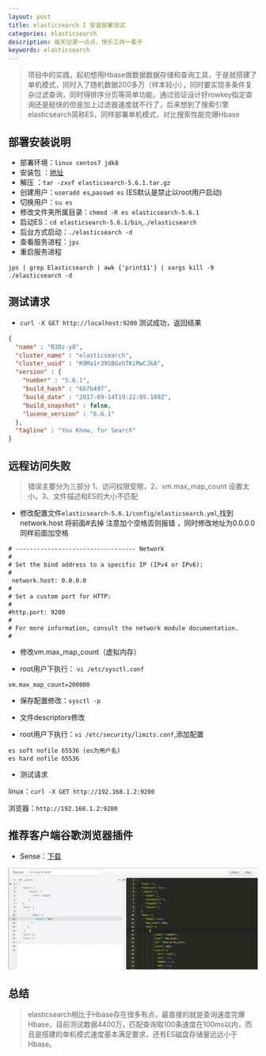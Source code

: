 ```yaml
---
layout: post
title: elasticsearch I 安装部署测试
categories: elasticsearch
description: 每天记录一点点，快乐工作一辈子
keywords: elasticsearch
---
```


> 项目中的实践，起初想用Hbase做数据数据存储和查询工具，于是就搭建了单机模式，同时入了随机数据200多万（样本较小），同时要实现多条件复杂过滤查询，同时得排序分页等简单功能，通过验证设计好rowkey指定查询还是挺快的但是加上过滤器速度就不行了，后来想到了搜索引擎elasticsearch简称ES，同样部署单机模式，对比搜索性能完爆Hbase

## 部署安装说明

* 部署环境：`linux centos7 jdk8`
* 安装包  ：[地址](https://artifacts.elastic.co/downloads/elasticsearch/elasticsearch-5.6.1.tar.gz)
* 解压    ：`tar -zxvf elasticsearch-5.6.1.tar.gz`
* 创建用户：`useradd es`,`passwd es` (ES默认是禁止以root用户启动)
* 切换用户：`su es`
* 修改文件夹所属目录：`chmod -R es elasticsearch-5.6.1 `
* 启动ES：`cd elasticsearch-5.6.1/bin`,`./elasticsearch`
* 后台方式启动：`./elasticsearch -d`
* 查看服务进程：`jps`
* 重启服务进程

```shell
jps | grep Elasticsearch | awk {'print$1'} | xargs kill -9 
./elasticsearch -d
```

## 测试请求

* `curl -X GET http://localhost:9200` 测试成功，返回结果

```json
{
  "name" : "R3Dz-y8",
  "cluster_name" : "elasticsearch",
  "cluster_uuid" : "K9Ma1r39SBGvhTKiMwCJkA",
  "version" : {
    "number" : "5.6.1",
    "build_hash" : "667b497",
    "build_date" : "2017-09-14T19:22:05.189Z",
    "build_snapshot" : false,
    "lucene_version" : "6.6.1"
  },
  "tagline" : "You Know, for Search"
}
```

## 远程访问失败

> 错误主要分为三部分 1、访问权限受限，2、vm.max_map_count 设置太小，3、文件描述和ES的大小不匹配

* 修改配置文件`elasticsearch-5.6.1/config/elasticsearch.yml`,找到 network.host 将前面#去掉 注意加个空格否则报错 ，同时修改地址为0.0.0.0 同样前面加空格

```
# ---------------------------------- Network
#
# Set the bind address to a specific IP (IPv4 or IPv6):
#
 network.host: 0.0.0.0
#
# Set a custom port for HTTP:
#
#http.port: 9200
#
# For more information, consult the network module documentation.
#
```

* 修改vm.max_map_count（虚拟内存）

* root用户下执行： `vi /etc/sysctl.conf`

```shell
vm.max_map_count=200000
```

* 保存配置修改：`sysctl -p`

* 文件descriptors修改

* root用户下执行：`vi /etc/security/limits.conf`,添加配置

```shell
es soft nofile 65536 (es为用户名)
es hard nofile 65536
```

* 测试请求

linux：`curl -X GET http://192.168.1.2:9200`

浏览器：`http://192.168.1.2:9200`

## 推荐客户端谷歌浏览器插件

* Sense：[下载](http://www.cnplugins.com/down/predown.aspx?fn=1412/www.cnplugins.com_lhjgkmllcaadmopgmanpapmpjgmfcfig_0_9_0_.crx&aid=2935)

![sense](/images/posts/elasticsearch/sense.png)

## 总结

> elasticsearch相比于Hbase存在很多有点，最直接的就是查询速度完爆Hbase，目前测试数据4400万，匹配查询取100条速度在100ms以内，而且是搭建的单机模式速度基本满足要求，还有ES磁盘存储量远远小于Hbase。
